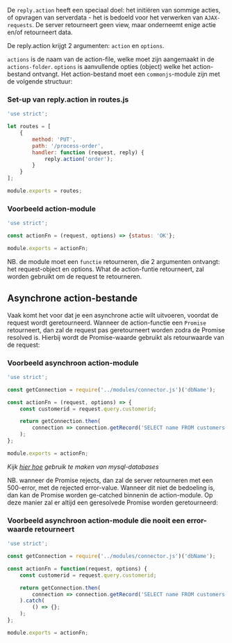 De `reply.action` heeft een speciaal doel: het initiëren van sommige acties, of opvragen van serverdata - het is bedoeld voor het verwerken van `AJAX-requests`. De server retourneert geen view, maar onderneemt enige actie en/of retourneert data.

De reply.action krijgt 2 argumenten: `action` en `options`.

`actions` is de naam van de action-file, welke moet zijn aangemaakt in de `actions-folder`. `options` is aanvullende opties (object) welke het action-bestand ontvangt. Het action-bestand moet een `commonjs`-module zijn met de volgende structuur:

### Set-up van reply.action in routes.js
```js
'use strict';

let routes = [
    {
        method: 'PUT',
        path: '/process-order',
        handler: function (request, reply) {
            reply.action('order');
        }
    }
];

module.exports = routes;
```

### Voorbeeld action-module
```js
'use strict';

const actionFn = (request, options) => {status: 'OK'};

module.exports = actionFn;
```

NB. de module moet een `functie` retourneren, die 2 argumenten ontvangt: het request-object en options. What de action-funtie retourneert, zal worden gebruikt om de request te retourneren.

## Asynchrone action-bestande
Vaak komt het voor dat je een asynchrone actie wilt uitvoeren, voordat de request wordt geretourneerd. Wanneer de action-functie een `Promise` retourneert, dan zal de request pas geretourneert worden zodra de Promise resolved is. Hierbij wordt de Promise-waarde gebruikt als retourwaarde van de request:

### Voorbeeld asynchroon action-module
```js
'use strict';

const getConnection = require('../modules/connector.js')('dbName');

const actionFn = (request, options) => {
    const customerid = request.query.customerid;

    return getConnection.then(
        connection => connection.getRecord('SELECT name FROM customers WHERE id=?', customerid)
    );
};

module.exports = actionFn;
```
*Kijk [hier hoe](/databases) gebruik te maken van mysql-databases*

NB. wanneer de Promise rejects, dan zal de server retourneren met een 500-error, met de rejected error-value. Wanneer dit niet de bedoeling is, dan kan de Promise worden ge-catched binnenin de action-module. Op deze manier zal er altijd een geresolvede Promise worden geretourneerd:

### Voorbeeld asynchroon action-module die nooit een error-waarde retourneert
```js
'use strict';

const getConnection = require('../modules/connector.js')('dbName');

const actionFn = function(request, options) {
    const customerid = request.query.customerid;

    return getConnection.then(
        connection => connection.getRecord('SELECT name FROM customers WHERE id=?', customerid);
    ).catch(
        () => {};
    );
};

module.exports = actionFn;
```